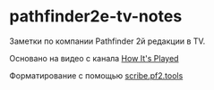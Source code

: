 # pathfinder2e-tv-notes
Заметки по компании Pathfinder 2й редакции в TV.

Основано на видео с канала [How It's Played](https://www.youtube.com/@HowItsPlayed)

Форматирование с помощью [scribe.pf2.tools](http://scribe.pf2.tools/)
